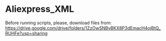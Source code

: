 # Aliexpress_XML
Before running scripts, please, download files from: https://drive.google.com/drive/folders/1ZzOwSNByBKX8P3dEmacH4ojBtQ_RUHFe?usp=sharing
